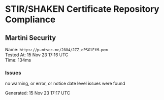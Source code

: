 # STIR/SHAKEN Certificate Repository Compliance

## Martini Security

Name: `https://p.mtsec.me/2884/JZZ_dPSGlEfM.pem`\
Tested At: 15 Nov 23 17:16 UTC\
Time: 134ms

### Issues

no warning, or error, or notice date level issues were found

Generated: 15 Nov 23 17:17 UTC